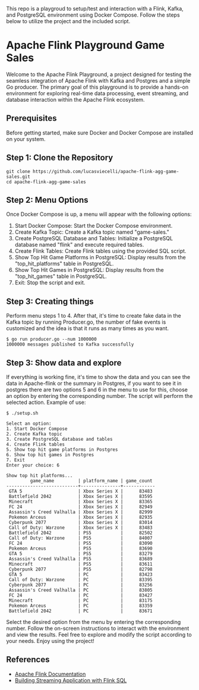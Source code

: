 This repo is a playgroud to setup/test and interaction with a Flink, Kafka, and PostgreSQL environment using Docker Compose. Follow the steps below to utilize the project and the included script.

# Apache Flink Playground Game Sales

Welcome to the Apache Flink Playground, a project designed for testing the seamless integration of Apache Flink with Kafka and Postgres and a simple Go producer. The primary goal of this playground is to provide a hands-on environment for exploring real-time data processing, event streaming, and database interaction within the Apache Flink ecosystem.

## Prerequisites

Before getting started, make sure Docker and Docker Compose are installed on your system.

## Step 1: Clone the Repository
```
git clone https://github.com/lucasviecelli/apache-flink-agg-game-sales.git
cd apache-flink-agg-game-sales
```

## Step 2: Menu Options

Once Docker Compose is up, a menu will appear with the following options:

1. Start Docker Compose: Start the Docker Compose environment.
2. Create Kafka Topic: Create a Kafka topic named "game-sales."
3. Create PostgreSQL Database and Tables: Initialize a PostgreSQL database named "flink" and execute required tables.
4. Create Flink Tables: Create Flink tables using the provided SQL script.
5. Show Top Hit Game Platforms in PostgreSQL: Display results from the "top_hit_platforms" table in PostgreSQL.
6. Show Top Hit Games in PostgreSQL: Display results from the "top_hit_games" table in PostgreSQL.
7. Exit: Stop the script and exit.


## Step 3: Creating things

Perform menu steps 1 to 4. After that, it's time to create fake data in the Kafka topic by running Producer.go, the number of fake events is customized and the idea is that it runs as many times as you want.

```
$ go run producer.go --num 1000000
1000000 messages published to Kafka successfully
```

## Step 3: Show data and explore

If everything is working fine, it's time to show the data and you can see the data in Apache-flink or the summary in Postgres, if you want to see it in postgres there are two options 5 and 6 in the menu to use for this, choose an option by entering the corresponding number. The script will perform the selected action. Example of use:

```
$ ./setup.sh 

Select an option:
1. Start Docker Compose
2. Create Kafka topic
3. Create PostgreSQL database and tables
4. Create Flink tables
5. Show top hit game platforms in Postgres
6. Show top hit games in Postgres
7. Exit
Enter your choice: 6

Show top hit platforms...
         game_name         | platform_name | game_count 
---------------------------+---------------+------------
 GTA 5                     | Xbox Series X |      83483
 Battlefield 2042          | Xbox Series X |      83595
 Minecraft                 | Xbox Series X |      83365
 FC 24                     | Xbox Series X |      82949
 Assassin's Creed Valhalla | Xbox Series X |      82999
 Pokemon Arceus            | Xbox Series X |      82935
 Cyberpunk 2077            | Xbox Series X |      83014
 Call of Duty: Warzone     | Xbox Series X |      83483
 Battlefield 2042          | PS5           |      82502
 Call of Duty: Warzone     | PS5           |      84007
 FC 24                     | PS5           |      83090
 Pokemon Arceus            | PS5           |      83690
 GTA 5                     | PS5           |      83279
 Assassin's Creed Valhalla | PS5           |      83689
 Minecraft                 | PS5           |      83611
 Cyberpunk 2077            | PS5           |      82798
 GTA 5                     | PC            |      83423
 Call of Duty: Warzone     | PC            |      83395
 Cyberpunk 2077            | PC            |      83256
 Assassin's Creed Valhalla | PC            |      83805
 FC 24                     | PC            |      83427
 Minecraft                 | PC            |      83175
 Pokemon Arceus            | PC            |      83359
 Battlefield 2042          | PC            |      83671

```

Select the desired option from the menu by entering the corresponding number. Follow the on-screen instructions to interact with the environment and view the results.
Feel free to explore and modify the script according to your needs. Enjoy using the project!

## References

- [Apache Flink Documentation](https://ci.apache.org/projects/flink/flink-docs-release-1.14/)
- [Building Streaming Application with Flink SQL](https://flink.apache.org/2020/07/28/flink-sql-demo-building-an-end-to-end-streaming-application/)

